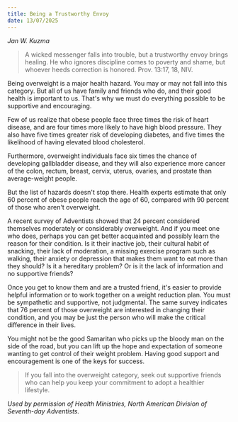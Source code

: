 ```yaml
---
title: Being a Trustworthy Envoy
date: 13/07/2025
---
```


_Jan W. Kuzma_

> <p></p>
> A wicked messenger falls into trouble, but a trustworthy envoy brings healing. He who ignores discipline comes to poverty and shame, but whoever heeds correction is honored. Prov. 13:17, 18, NIV.

Being overweight is a major health hazard. You may or may not fall into this category. But all of us have family and friends who do, and their good health is important to us. That's why we must do everything possible to be supportive and encouraging.

Few of us realize that obese people face three times the risk of heart disease, and are four times more likely to have high blood pressure. They also have five times greater risk of developing diabetes, and five times the likelihood of having elevated blood cholesterol.

Furthermore, overweight individuals face six times the chance of developing gallbladder disease, and they will also experience more cancer of the colon, rectum, breast, cervix, uterus, ovaries, and prostate than average-weight people.

But the list of hazards doesn't stop there. Health experts estimate that only 60 percent of obese people reach the age of 60, compared with 90 percent of those who aren't overweight.

A recent survey of Adventists showed that 24 percent considered themselves moderately or considerably overweight. And if you meet one who does, perhaps you can get better acquainted and possibly learn the reason for their condition. Is it their inactive job, their cultural habit of snacking, their lack of moderation, a missing exercise program such as walking, their anxiety or depression that makes them want to eat more than they should? Is it a hereditary problem? Or is it the lack of information and no supportive friends?

Once you get to know them and are a trusted friend, it's easier to provide helpful information or to work together on a weight reduction plan. You must be sympathetic and supportive, not judgmental. The same survey indicates that 76 percent of those overweight are interested in changing their condition, and you may be just the person who will make the critical difference in their lives.

You might not be the good Samaritan who picks up the bloody man on the side of the road, but you can lift up the hope and expectation of someone wanting to get control of their weight problem. Having good support and encouragement is one of the keys for success.

> <callout></callout>
> If you fall into the overweight category, seek out supportive friends who can help you keep your commitment to adopt a healthier lifestyle.

_Used by permission of Health Ministries, North American Division of Seventh-day Adventists._